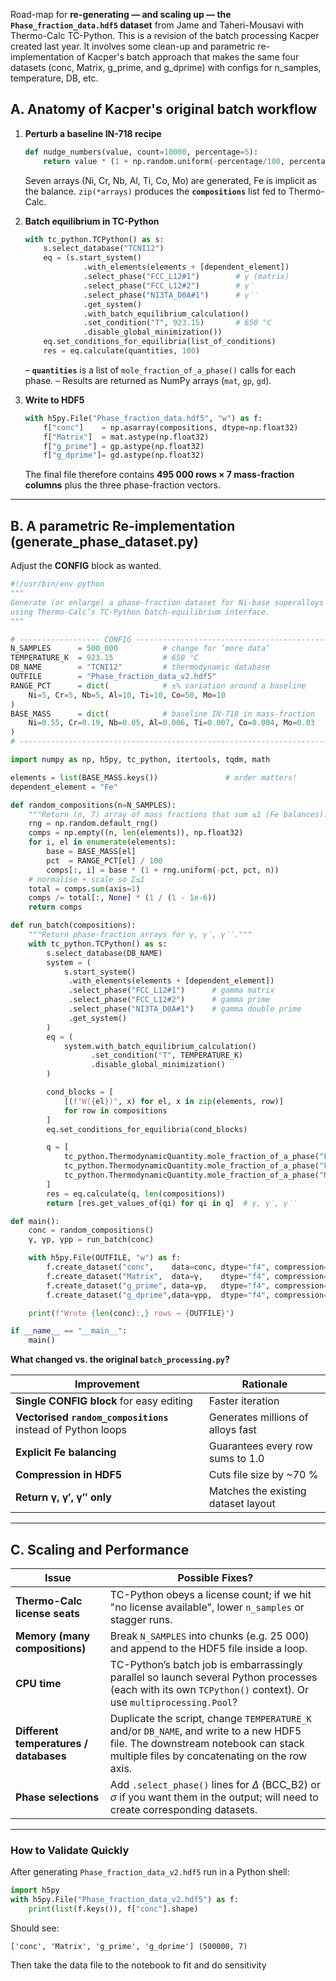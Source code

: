 Road-map for **re-generating ― and scaling up ― the `Phase_fraction_data.hdf5` dataset** from Jame and Taheri-Mousavi with Thermo-Calc TC-Python.  This is a revision of the batch processing Kacper created last year. It involves some clean-up and parametric re-implementation of Kacper's batch approach that makes the same four datasets (conc, Matrix, g_prime, and g_dprime) with configs for n_samples, temperature, DB, etc. 


## A.  Anatomy of Kacper's original batch workflow

1. **Perturb a baseline IN-718 recipe**

   ```python
   def nudge_numbers(value, count=10000, percentage=5):
       return value * (1 + np.random.uniform(-percentage/100, percentage/100, count))
   ```

   Seven arrays (Ni, Cr, Nb, Al, Ti, Co, Mo) are generated, Fe is implicit as the balance.
   `zip(*arrays)` produces the **`compositions`** list fed to Thermo-Calc.

2. **Batch equilibrium in TC-Python**

   ```python
   with tc_python.TCPython() as s:
       s.select_database("TCNI12")
       eq = (s.start_system()
                .with_elements(elements + [dependent_element])
                .select_phase("FCC_L12#1")        # γ (matrix)
                .select_phase("FCC_L12#2")        # γ′
                .select_phase("NI3TA_D0A#1")      # γ′′
                .get_system()
                .with_batch_equilibrium_calculation()
                .set_condition("T", 923.15)       # 650 °C
                .disable_global_minimization())
       eq.set_conditions_for_equilibria(list_of_conditions)
       res = eq.calculate(quantities, 100)
   ```

   – **`quantities`** is a list of `mole_fraction_of_a_phase()` calls for each phase.
   – Results are returned as NumPy arrays (`mat`, `gp`, `gd`).

3. **Write to HDF5**

   ```python
   with h5py.File("Phase_fraction_data.hdf5", "w") as f:
       f["conc"]    = np.asarray(compositions, dtype=np.float32)
       f["Matrix"]  = mat.astype(np.float32)
       f["g_prime"] = gp.astype(np.float32)
       f["g_dprime"]= gd.astype(np.float32)
   ```

   The final file therefore contains **495 000 rows × 7 mass-fraction columns** plus the three phase-fraction vectors.

---

## B.  A parametric Re-implementation (generate\_phase\_dataset.py)

Adjust the **CONFIG** block as wanted.

```python
#!/usr/bin/env python
"""
Generate (or enlarge) a phase-fraction dataset for Ni-base superalloys
using Thermo-Calc’s TC-Python batch-equilibrium interface.
"""

# ------------------ CONFIG ---------------------------------------------------
N_SAMPLES      = 500_000          # change for ‘more data’
TEMPERATURE_K  = 923.15           # 650 °C
DB_NAME        = "TCNI12"         # thermodynamic database
OUTFILE        = "Phase_fraction_data_v2.hdf5"
RANGE_PCT      = dict(            # ±% variation around a baseline
    Ni=5, Cr=5, Nb=5, Al=10, Ti=10, Co=50, Mo=10
)
BASE_MASS      = dict(            # baseline IN-718 in mass-fraction
    Ni=0.55, Cr=0.19, Nb=0.05, Al=0.006, Ti=0.007, Co=0.004, Mo=0.03
)
# -----------------------------------------------------------------------------

import numpy as np, h5py, tc_python, itertools, tqdm, math

elements = list(BASE_MASS.keys())               # order matters!
dependent_element = "Fe"

def random_compositions(n=N_SAMPLES):
    """Return (n, 7) array of mass fractions that sum ≤1 (Fe balances)."""
    rng = np.random.default_rng()
    comps = np.empty((n, len(elements)), np.float32)
    for i, el in enumerate(elements):
        base = BASE_MASS[el]
        pct  = RANGE_PCT[el] / 100
        comps[:, i] = base * (1 + rng.uniform(-pct, pct, n))
    # normalise + scale so Σ≤1
    total = comps.sum(axis=1)
    comps /= total[:, None] * (1 / (1 - 1e-6))
    return comps

def run_batch(compositions):
    """Return phase-fraction arrays for γ, γ′, γ′′."""
    with tc_python.TCPython() as s:
        s.select_database(DB_NAME)
        system = (
            s.start_system()
             .with_elements(elements + [dependent_element])
             .select_phase("FCC_L12#1")      # gamma matrix
             .select_phase("FCC_L12#2")      # gamma prime
             .select_phase("NI3TA_D0A#1")    # gamma double prime
             .get_system()
        )
        eq = (
            system.with_batch_equilibrium_calculation()
                  .set_condition("T", TEMPERATURE_K)
                  .disable_global_minimization()
        )

        cond_blocks = [
            [(f"W({el})", x) for el, x in zip(elements, row)]
            for row in compositions
        ]
        eq.set_conditions_for_equilibria(cond_blocks)

        q = [
            tc_python.ThermodynamicQuantity.mole_fraction_of_a_phase("FCC_L12#1"),
            tc_python.ThermodynamicQuantity.mole_fraction_of_a_phase("FCC_L12#2"),
            tc_python.ThermodynamicQuantity.mole_fraction_of_a_phase("NI3TA_D0A#1"),
        ]
        res = eq.calculate(q, len(compositions))
        return [res.get_values_of(qi) for qi in q]  # γ, γ′, γ′′

def main():
    conc = random_compositions()
    γ, γp, γpp = run_batch(conc)

    with h5py.File(OUTFILE, "w") as f:
        f.create_dataset("conc",    data=conc, dtype="f4", compression="gzip")
        f.create_dataset("Matrix",  data=γ,    dtype="f4", compression="gzip")
        f.create_dataset("g_prime", data=γp,   dtype="f4", compression="gzip")
        f.create_dataset("g_dprime",data=γpp,  dtype="f4", compression="gzip")

    print(f"Wrote {len(conc):,} rows → {OUTFILE}")

if __name__ == "__main__":
    main()
```

**What changed vs. the original `batch_processing.py`?**

| Improvement                                                  | Rationale                                    |
| ------------------------------------------------------------ | -------------------------------------------- |
| **Single CONFIG block** for easy editing                     | Faster iteration                             |
| **Vectorised `random_compositions`** instead of Python loops | Generates millions of alloys fast |
| **Explicit Fe balancing**                                    | Guarantees every row sums to 1.0             |
| **Compression in HDF5**                                      | Cuts file size by \~70 %                     |
| **Return γ, γ′, γ′′ only**                                   | Matches the existing dataset layout          |

---

## C.  Scaling and Performance

| Issue                                | Possible Fixes?                                                                                                                                                                   |
| -------------------------------------- | -------------------------------------------------------------------------------------------------------------------------------------------------------------------------------- |
| **Thermo-Calc license seats**          | TC-Python obeys a license count; if we hit "no license available", lower `n_samples` or stagger runs.                                                                        |
| **Memory (many compositions)**         | Break `N_SAMPLES` into chunks (e.g. 25 000) and append to the HDF5 file inside a loop.                                                                                           |
| **CPU time**                           | TC-Python’s batch job is embarrassingly parallel so launch several Python processes (each with its own `TCPython()` context). Or use `multiprocessing.Pool`?             |
| **Different temperatures / databases** | Duplicate the script, change `TEMPERATURE_K` and/or `DB_NAME`, and write to a new HDF5 file.  The downstream notebook can stack multiple files by concatenating on the row axis. |
| **Phase selections**                   | Add `.select_phase()` lines for *Δ* (BCC\_B2) or *σ* if you want them in the output; will need to create corresponding datasets.                                             |

---

### How to Validate Quickly

After generating `Phase_fraction_data_v2.hdf5` run in a Python shell:

```python
import h5py
with h5py.File("Phase_fraction_data_v2.hdf5") as f:
    print(list(f.keys()), f["conc"].shape)
```

Should see:

```
['conc', 'Matrix', 'g_prime', 'g_dprime'] (500000, 7)
```

Then take the data file to the notebook to fit and do sensitivity

